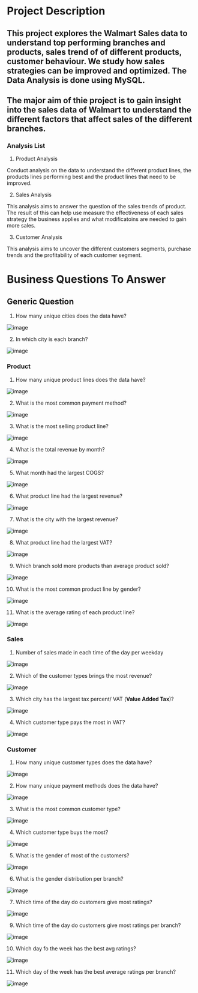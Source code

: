 # Project Description
## This project explores the Walmart Sales data to understand top performing branches and products, sales trend of of different products, customer behaviour. We study how sales strategies can be improved and optimized. The Data Analysis is done using MySQL.

## The major aim of thie project is to gain insight into the sales data of Walmart to understand the different factors that affect sales of the different branches.

### Analysis List

1. Product Analysis

Conduct analysis on the data to understand the different product lines, the products lines performing best and the product lines that need to be improved.

2. Sales Analysis

This analysis aims to answer the question of the sales trends of product. The result of this can help use measure the effectiveness of each sales strategy the business applies and what modificatoins are needed to gain more sales.

3. Customer Analysis

This analysis aims to uncover the different customers segments, purchase trends and the profitability of each customer segment.

# Business Questions To Answer

## Generic Question

1. How many unique cities does the data have?

![image](https://github.com/Gokul-Raman-98/SQL-Projects/assets/168402268/067826e7-436c-45eb-9e77-d715828a1821)

2. In which city is each branch?

![image](https://github.com/Gokul-Raman-98/SQL-Projects/assets/168402268/45169800-3424-44ce-a01c-66c34b6c04c7)


### Product

1. How many unique product lines does the data have?

![image](https://github.com/Gokul-Raman-98/SQL-Projects/assets/168402268/eba54644-0361-458e-b2a8-2a6e3ad36ce8)

2. What is the most common payment method?

![image](https://github.com/Gokul-Raman-98/SQL-Projects/assets/168402268/424dfd56-a6eb-4958-84e5-3e8ed60f896b)

3. What is the most selling product line?

![image](https://github.com/Gokul-Raman-98/SQL-Projects/assets/168402268/0e6511e6-d5ff-4532-815c-210bbe99fab0)

4. What is the total revenue by month?

![image](https://github.com/Gokul-Raman-98/SQL-Projects/assets/168402268/20f88a38-6673-42ea-8e88-84ac47099647)

5. What month had the largest COGS?

![image](https://github.com/Gokul-Raman-98/SQL-Projects/assets/168402268/45bd54cd-e28e-4e72-9f40-59127cb320de)

6. What product line had the largest revenue?

![image](https://github.com/Gokul-Raman-98/SQL-Projects/assets/168402268/0313e231-447a-4514-99ce-ef83c329be53)

7. What is the city with the largest revenue?

![image](https://github.com/Gokul-Raman-98/SQL-Projects/assets/168402268/7cfe36f7-9ed7-4436-9d74-1fa5bb54e0e3)

8. What product line had the largest VAT?

![image](https://github.com/Gokul-Raman-98/SQL-Projects/assets/168402268/6bd865fb-91c9-4a33-9337-a1c506aeb69b)

9. Which branch sold more products than average product sold?

![image](https://github.com/Gokul-Raman-98/SQL-Projects/assets/168402268/41cedbac-9fd5-4304-8553-fbab88119926)

10. What is the most common product line by gender?

![image](https://github.com/Gokul-Raman-98/SQL-Projects/assets/168402268/1bcfc25b-2b85-47af-af67-91d7ca107502)

11. What is the average rating of each product line?

![image](https://github.com/Gokul-Raman-98/SQL-Projects/assets/168402268/13f37f77-47e5-440c-aa2e-15023aaa7867)


### Sales

1. Number of sales made in each time of the day per weekday

![image](https://github.com/Gokul-Raman-98/SQL-Projects/assets/168402268/55aa88d8-87e2-4d01-bc93-faaafd50d2bb)

2. Which of the customer types brings the most revenue?

![image](https://github.com/Gokul-Raman-98/SQL-Projects/assets/168402268/1a5d24cc-a5ba-43cc-ac4c-6638dec8cd14)

3. Which city has the largest tax percent/ VAT (**Value Added Tax**)?

![image](https://github.com/Gokul-Raman-98/SQL-Projects/assets/168402268/ad7963e6-88af-4f59-a8b2-39c8d04c8adc)

4. Which customer type pays the most in VAT?

![image](https://github.com/Gokul-Raman-98/SQL-Projects/assets/168402268/c7dc9adb-1449-42a6-82c2-59bde0a9f955)


### Customer

1. How many unique customer types does the data have?

![image](https://github.com/Gokul-Raman-98/SQL-Projects/assets/168402268/fa4360d5-d9f6-4ed5-b04c-dd53470cac31)

2. How many unique payment methods does the data have?

![image](https://github.com/Gokul-Raman-98/SQL-Projects/assets/168402268/333abee4-c31e-4f35-a745-a005bd5fd344)

3. What is the most common customer type?

![image](https://github.com/Gokul-Raman-98/SQL-Projects/assets/168402268/8d4a75a3-c92a-4c7f-abc4-be183981f724)

4. Which customer type buys the most?

![image](https://github.com/Gokul-Raman-98/SQL-Projects/assets/168402268/c929d87a-1d45-4373-bc95-f0b1def23753)

5. What is the gender of most of the customers?

![image](https://github.com/Gokul-Raman-98/SQL-Projects/assets/168402268/f5c1539b-15dd-416b-9317-5c6da9a9d267)

6. What is the gender distribution per branch?

![image](https://github.com/Gokul-Raman-98/SQL-Projects/assets/168402268/b73ff3d5-f1d2-445f-9087-b92149c25895)

7. Which time of the day do customers give most ratings?

![image](https://github.com/Gokul-Raman-98/SQL-Projects/assets/168402268/4c243116-aa59-4bb4-81ab-3d38d29d1e03)

9. Which time of the day do customers give most ratings per branch?

![image](https://github.com/Gokul-Raman-98/SQL-Projects/assets/168402268/9f6daec1-c72e-4839-95b3-f610e2e6462c)

10. Which day fo the week has the best avg ratings?

![image](https://github.com/Gokul-Raman-98/SQL-Projects/assets/168402268/9dfb3ec0-5b05-4cc2-9f72-7d3852b55d5c)

11. Which day of the week has the best average ratings per branch?

![image](https://github.com/Gokul-Raman-98/SQL-Projects/assets/168402268/658371f4-e008-4278-bf05-dfa4338fed05)

